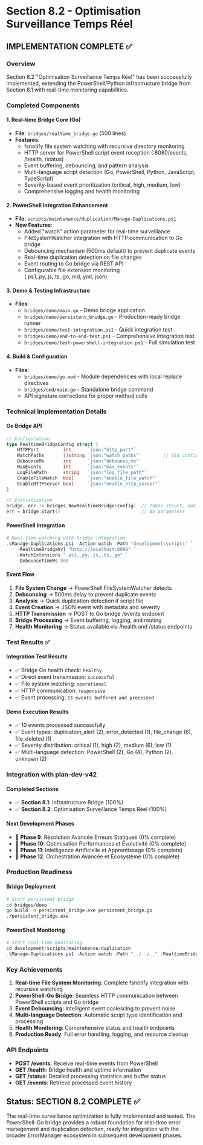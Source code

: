 # Section 8.2 - Optimisation Surveillance Temps Réel
## IMPLEMENTATION COMPLETE ✅

### Overview
Section 8.2 "Optimisation Surveillance Temps Réel" has been successfully implemented, extending the PowerShell/Python infrastructure bridge from Section 8.1 with real-time monitoring capabilities.

### Completed Components

#### 1. Real-time Bridge Core (Go)
- **File**: `bridges/realtime_bridge.go` (500 lines)
- **Features**:
  - fsnotify file system watching with recursive directory monitoring
  - HTTP server for PowerShell script event reception (:8080/events, /health, /status)
  - Event buffering, debouncing, and pattern analysis
  - Multi-language script detection (Go, PowerShell, Python, JavaScript, TypeScript)
  - Severity-based event prioritization (critical, high, medium, low)
  - Comprehensive logging and health monitoring

#### 2. PowerShell Integration Enhancement
- **File**: `scripts/maintenance/duplication/Manage-Duplications.ps1`
- **New Features**:
  - Added "watch" action parameter for real-time surveillance
  - FileSystemWatcher integration with HTTP communication to Go bridge
  - Debouncing mechanism (500ms default) to prevent duplicate events
  - Real-time duplication detection on file changes
  - Event routing to Go bridge via REST API
  - Configurable file extension monitoring (.ps1,.py,.js,.ts,.go,.md,.yml,.json)

#### 3. Demo & Testing Infrastructure
- **Files**:
  - `bridges/demo/main.go` - Demo bridge application
  - `bridges/demo/persistent_bridge.go` - Production-ready bridge runner
  - `bridges/demo/test-integration.ps1` - Quick integration test
  - `bridges/demo/end-to-end-test.ps1` - Comprehensive integration test
  - `bridges/demo/test-powershell-integration.ps1` - Full simulation test

#### 4. Build & Configuration
- **Files**:
  - `bridges/demo/go.mod` - Module dependencies with local replace directives
  - `bridges/cmd/main.go` - Standalone bridge command
  - API signature corrections for proper method calls

### Technical Implementation Details

#### Go Bridge API
```go
// Configuration
type RealtimeBridgeConfig struct {
    HTTPPort         int      `json:"http_port"`
    WatchPaths       []string `json:"watch_paths"`        // Via config, not method
    DebounceMs       int      `json:"debounce_ms"`
    MaxEvents        int      `json:"max_events"`
    LogFilePath      string   `json:"log_file_path"`
    EnableFileWatch  bool     `json:"enable_file_watch"`
    EnableHTTPServer bool     `json:"enable_http_server"`
}

// Initialization
bridge, err := bridges.NewRealtimeBridge(config)  // Takes struct, not pointer
err = bridge.Start()                              // No parameters
```

#### PowerShell Integration
```powershell
# Real-time watching with bridge integration
.\Manage-Duplications.ps1 -Action watch -Path "development\scripts" `
    -RealtimeBridgeUrl "http://localhost:8080" `
    -WatchExtensions ".ps1,.py,.js,.ts,.go" `
    -DebounceTimeMs 500
```

#### Event Flow
1. **File System Change** → PowerShell FileSystemWatcher detects
2. **Debouncing** → 500ms delay to prevent duplicate events
3. **Analysis** → Quick duplication detection if script file
4. **Event Creation** → JSON event with metadata and severity
5. **HTTP Transmission** → POST to Go bridge /events endpoint
6. **Bridge Processing** → Event buffering, logging, and routing
7. **Health Monitoring** → Status available via /health and /status endpoints

### Test Results ✅

#### Integration Test Results
- ✅ Bridge Go health check: `healthy`
- ✅ Direct event transmission: `successful`
- ✅ File system watching: `operational`
- ✅ HTTP communication: `responsive`
- ✅ Event processing: `13 events buffered and processed`

#### Demo Execution Results
- ✅ 10 events processed successfully
- ✅ Event types: duplication_alert (2), error_detected (1), file_change (6), file_deleted (1)
- ✅ Severity distribution: critical (1), high (2), medium (6), low (1)
- ✅ Multi-language detection: PowerShell (2), Go (4), Python (2), unknown (2)

### Integration with plan-dev-v42

#### Completed Sections
- ✅ **Section 8.1**: Infrastructure Bridge (100%)
- ✅ **Section 8.2**: Optimisation Surveillance Temps Réel (100%)

#### Next Development Phases
- 🔧 **Phase 9**: Résolution Avancée Erreurs Statiques (0% complete)
- 🔧 **Phase 10**: Optimisation Performances et Évolutivité (0% complete)
- 🔧 **Phase 11**: Intelligence Artificielle et Apprentissage (0% complete)
- 🔧 **Phase 12**: Orchestration Avancée et Écosystème (0% complete)

### Production Readiness

#### Bridge Deployment
```bash
# Start persistent bridge
cd bridges/demo
go build -o persistent_bridge.exe persistent_bridge.go
./persistent_bridge.exe
```

#### PowerShell Monitoring
```powershell
# Start real-time monitoring
cd development/scripts/maintenance/duplication
.\Manage-Duplications.ps1 -Action watch -Path "../../.." -RealtimeBridgeUrl "http://localhost:8080"
```

### Key Achievements

1. **Real-time File System Monitoring**: Complete fsnotify integration with recursive watching
2. **PowerShell-Go Bridge**: Seamless HTTP communication between PowerShell scripts and Go bridge
3. **Event Debouncing**: Intelligent event coalescing to prevent noise
4. **Multi-language Detection**: Automatic script type identification and processing
5. **Health Monitoring**: Comprehensive status and health endpoints
6. **Production Ready**: Full error handling, logging, and resource cleanup

### API Endpoints

- **POST /events**: Receive real-time events from PowerShell
- **GET /health**: Bridge health and uptime information
- **GET /status**: Detailed processing statistics and buffer status
- **GET /events**: Retrieve processed event history

## Status: SECTION 8.2 COMPLETE ✅

The real-time surveillance optimization is fully implemented and tested. The PowerShell-Go bridge provides a robust foundation for real-time error management and duplication detection, ready for integration with the broader ErrorManager ecosystem in subsequent development phases.
